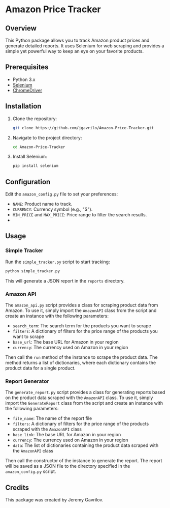 # Amazon Price Tracker

## Overview

This Python package allows you to track Amazon product prices and generate detailed reports. It uses Selenium for web scraping and provides a simple yet powerful way to keep an eye on your favorite products.

## Prerequisites

- Python 3.x
- [Selenium](https://www.selenium.dev/)
- [ChromeDriver](https://chromedriver.chromium.org/downloads)

## Installation

1. Clone the repository:
   ```bash
   git clone https://github.com/jgavrilo/Amazon-Price-Tracker.git
   ```
2. Navigate to the project directory:
   ```bash
   cd Amazon-Price-Tracker
   ```
3. Install Selenium:
   ```bash
   pip install selenium
   ```

## Configuration

Edit the `amazon_config.py` file to set your preferences:

- `NAME`: Product name to track.
- `CURRENCY`: Currency symbol (e.g., "$").
- `MIN_PRICE` and `MAX_PRICE`: Price range to filter the search results.
- 
## Usage

### Simple Tracker

Run the `simple_tracker.py` script to start tracking:

```bash
python simple_tracker.py
```

This will generate a JSON report in the `reports` directory.

### Amazon API

The `amazon_api.py` script provides a class for scraping product data from Amazon. To use it, simply import the `AmazonAPI` class from the script and create an instance with the following parameters:

- `search_term`: The search term for the products you want to scrape
- `filters`: A dictionary of filters for the price range of the products you want to scrape
- `base_url`: The base URL for Amazon in your region
- `currency`: The currency used on Amazon in your region

Then call the `run` method of the instance to scrape the product data. The method returns a list of dictionaries, where each dictionary contains the product data for a single product.

### Report Generator

The `generate_report.py` script provides a class for generating reports based on the product data scraped with the `AmazonAPI` class. To use it, simply import the `GenerateReport` class from the script and create an instance with the following parameters:

- `file_name`: The name of the report file
- `filters`: A dictionary of filters for the price range of the products scraped with the `AmazonAPI` class
- `base_link`: The base URL for Amazon in your region
- `currency`: The currency used on Amazon in your region
- `data`: The list of dictionaries containing the product data scraped with the `AmazonAPI` class

Then call the constructor of the instance to generate the report. The report will be saved as a JSON file to the directory specified in the `amazon_config.py` script.

## Credits

This package was created by Jeremy Gavrilov.
